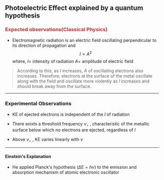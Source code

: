 
## Photoelectric Effect explained by a quantum hypothesis 

### <font color='#D0312D'>Expected observations(Classical Physics)</font>

- Electromagnetic radiation is an electric field oscillating perpendicular to its direction of propagation and 
$$
I\propto A^{2}
$$
where, 
$I$= intensity of radiation 
$A=$ amplitude of electric field 
>According to this, as $I$ increases, $A$ of oscillating electrons also increases. 
>Therefore, electrons at the surface of the metal oscillate along with the field and oscillate more violently as $I$ increases and should break away from the surface. 

---

### Experimental Observations 

- $\text{KE}$ of ejected electrons is independent of the $I$ of radiation 

- There exixts a threshold frequency $\nu_{\circ}$ , characteristic of the metallic surface below which no electrons are ejected, regardless of $I$

- Above $\nu_{\circ}$ , $\text{KE}$ varies linearly with $\nu$ 

---

#### Einstein's Explanation 

- He applied Planck's hypothesis ($\Delta E=h\nu$) to the emission and absorption mechanism of atomic electronic oscillator 
